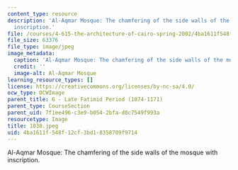 ```yaml
---
content_type: resource
description: 'Al-Aqmar Mosque: The chamfering of the side walls of the mosque with
  inscription.'
file: /courses/4-615-the-architecture-of-cairo-spring-2002/4ba1611f548f12cf3bd18358709f9714_1038.jpeg
file_size: 63376
file_type: image/jpeg
image_metadata:
  caption: 'Al-Aqmar Mosque: The chamfering of the side walls of the mosque with inscription.'
  credit: ''
  image-alt: Al-Aqmar Mosque
learning_resource_types: []
license: https://creativecommons.org/licenses/by-nc-sa/4.0/
ocw_type: OCWImage
parent_title: 6 - Late Fatimid Period (1074-1171)
parent_type: CourseSection
parent_uid: 7f1ee496-c3e9-b054-2bfa-d8c7549f993a
resourcetype: Image
title: 1038.jpeg
uid: 4ba1611f-548f-12cf-3bd1-8358709f9714
---
```

Al-Aqmar Mosque: The chamfering of the side walls of the mosque with inscription.